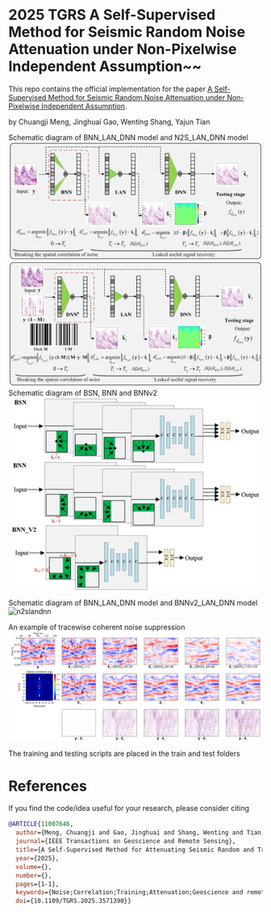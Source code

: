 # 2025 TGRS A Self-Supervised Method for Seismic Random Noise Attenuation under Non-Pixelwise Independent Assumption~~
 This repo contains the official implementation for the paper [A Self-Supervised Method for Seismic Random Noise Attenuation under Non-Pixelwise Independent Assumption](https://ieeexplore.ieee.org/abstract/document/11007646). 

by Chuangji Meng, Jinghuai Gao, Wenting Shang, Yajun Tian


Schematic diagram of BNN_LAN_DNN model and  N2S_LAN_DNN model
![bnnlandnn](assets/training_BNN.png)
![n2slandnn](assets/training_N2S.jpg)
Schematic diagram of BSN, BNN and  BNNv2
![bsnbnn](assets/BSN_BNN.png)

Schematic diagram of BNN_LAN_DNN model and  BNNv2_LAN_DNN model
![n2slandnn](assets/training_N2S.png)

An example of tracewise coherent noise suppression
![tracewise](assets/PK_BNNLANDN_bnnsize_v2_1.png)

The training and testing scripts are placed in the train and test folders

# References

If you find the code/idea useful for your research, please consider citing
```bib
@ARTICLE{11007646,
  author={Meng, Chuangji and Gao, Jinghuai and Shang, Wenting and Tian, Yajun},
  journal={IEEE Transactions on Geoscience and Remote Sensing}, 
  title={A Self-Supervised Method for Attenuating Seismic Random and Tracewise Coherent Noise under the Non-Pixelwise Independence Assumption}, 
  year={2025},
  volume={},
  number={},
  pages={1-1},
  keywords={Noise;Correlation;Training;Attenuation;Geoscience and remote sensing;Data mining;Artificial intelligence;Noise reduction;Deep learning;Supervised learning;Self-Supervised;Random Noise;Tracewise Coherent Noise;Non-Pixelwise Independent;Blind Neighborhood},
  doi={10.1109/TGRS.2025.3571390}}
```
